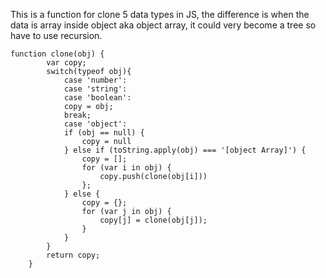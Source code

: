 This is a function for clone 5 data types in JS, the difference is when the data is array inside object aka object array, it could very become a tree so have to use recursion.


```
function clone(obj) {
        var copy;
        switch(typeof obj){
            case 'number': 
            case 'string': 
            case 'boolean': 
            copy = obj;
            break;
            case 'object': 
            if (obj == null) {
                copy = null
            } else if (toString.apply(obj) === '[object Array]') {
                copy = [];
                for (var i in obj) {
                    copy.push(clone(obj[i]))
                };
            } else {
                copy = {};
                for (var j in obj) {
                    copy[j] = clone(obj[j]);
                }
            }
        }
        return copy;
    } 
```
